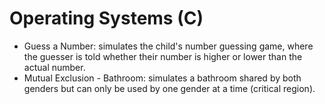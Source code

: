 # Operating Systems (C)
* Guess a Number: simulates the child's number guessing game, where the guesser is told whether their number is higher or lower than the actual number.
* Mutual Exclusion - Bathroom: simulates a bathroom shared by both genders but can only be used by one gender at a time (critical region).